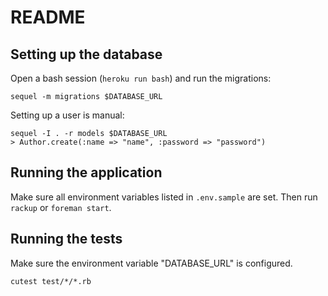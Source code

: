 # README 

## Setting up the database

Open a bash session (`heroku run bash`) and run the migrations:

    sequel -m migrations $DATABASE_URL

Setting up a user is manual:

    sequel -I . -r models $DATABASE_URL
    > Author.create(:name => "name", :password => "password")

## Running the application

Make sure all environment variables listed in `.env.sample` are set. Then run
`rackup` or `foreman start`.

## Running the tests

Make sure the environment variable "DATABASE_URL" is configured.

    cutest test/*/*.rb
